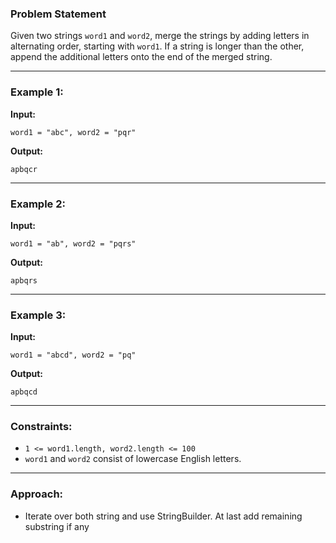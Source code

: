### Problem Statement

Given two strings `word1` and `word2`, merge the strings by adding letters in alternating order, starting with `word1`. If a string is longer than the other, append the additional letters onto the end of the merged string.

---

### Example 1:

**Input:**
```plaintext
word1 = "abc", word2 = "pqr"
```

**Output:**
```plaintext
apbqcr
```

---

### Example 2:

**Input:**
```plaintext
word1 = "ab", word2 = "pqrs"
```

**Output:**
```plaintext
apbqrs
```

---

### Example 3:

**Input:**
```plaintext
word1 = "abcd", word2 = "pq"
```

**Output:**
```plaintext
apbqcd
```

---

### Constraints:

- `1 <= word1.length, word2.length <= 100`
- `word1` and `word2` consist of lowercase English letters.

---

### Approach:

- Iterate over both string and use StringBuilder. At last add remaining substring if any
